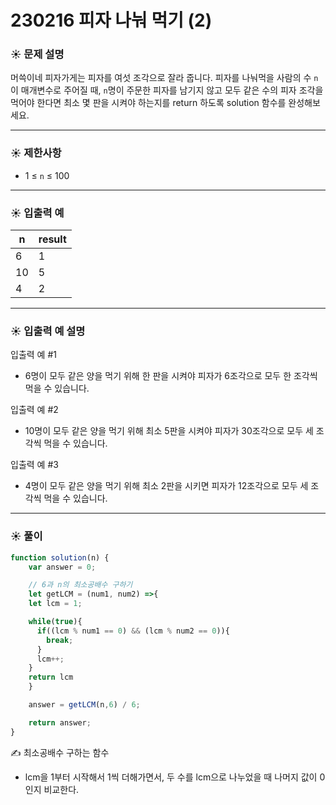 # 230216 피자 나눠 먹기 (2)

### ☀️ 문제 설명

머쓱이네 피자가게는 피자를 여섯 조각으로 잘라 줍니다. 피자를 나눠먹을 사람의 수 `n`이 매개변수로 주어질 때, `n`명이 주문한 피자를 남기지 않고 모두 같은 수의 피자 조각을 먹어야 한다면 최소 몇 판을 시켜야 하는지를 return 하도록 solution 함수를 완성해보세요.

---

### ☀️ **제한사항**

- 1 ≤ `n` ≤ 100

---

### ☀️ **입출력 예**

| n | result |
| --- | --- |
| 6 | 1 |
| 10 | 5 |
| 4 | 2 |

---

### ☀️ **입출력 예 설명**

입출력 예 #1

- 6명이 모두 같은 양을 먹기 위해 한 판을 시켜야 피자가 6조각으로 모두 한 조각씩 먹을 수 있습니다.

입출력 예 #2

- 10명이 모두 같은 양을 먹기 위해 최소 5판을 시켜야 피자가 30조각으로 모두 세 조각씩 먹을 수 있습니다.

입출력 예 #3

- 4명이 모두 같은 양을 먹기 위해 최소 2판을 시키면 피자가 12조각으로 모두 세 조각씩 먹을 수 있습니다.

---

### ☀️ 풀이

```jsx
function solution(n) {
    var answer = 0;

    // 6과 n의 최소공배수 구하기
    let getLCM = (num1, num2) =>{
    let lcm = 1;

    while(true){
      if((lcm % num1 == 0) && (lcm % num2 == 0)){
        break;
      }
      lcm++;
    }
    return lcm
    }

    answer = getLCM(n,6) / 6;

    return answer;
}
```

✍️ 최소공배수 구하는 함수

- lcm을 1부터 시작해서 1씩 더해가면서, 두 수를 lcm으로 나누었을 때 나머지 값이 0인지 비교한다.
